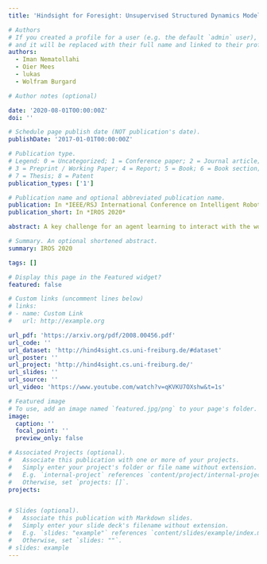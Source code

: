```yaml
---
title: 'Hindsight for Foresight: Unsupervised Structured Dynamics Models from Physical Interaction'

# Authors
# If you created a profile for a user (e.g. the default `admin` user), write the username (folder name) here
# and it will be replaced with their full name and linked to their profile.
authors:
  - Iman Nematollahi
  - Oier Mees
  - lukas
  - Wolfram Burgard

# Author notes (optional)

date: '2020-08-01T00:00:00Z'
doi: ''

# Schedule page publish date (NOT publication's date).
publishDate: '2017-01-01T00:00:00Z'

# Publication type.
# Legend: 0 = Uncategorized; 1 = Conference paper; 2 = Journal article;
# 3 = Preprint / Working Paper; 4 = Report; 5 = Book; 6 = Book section;
# 7 = Thesis; 8 = Patent
publication_types: ['1']

# Publication name and optional abbreviated publication name.
publication: In *IEEE/RSJ International Conference on Intelligent Robots and Systems (IROS 2020)*
publication_short: In *IROS 2020*

abstract: A key challenge for an agent learning to interact with the world is to reason about physical properties of objects and to foresee their dynamics under the effect of applied forces. In order to scale learning through interaction to many objects and scenes, robots should be able to improve their own performance from real-world experience without requiring human supervision. To this end, we propose a novel approach for modeling the dynamics of a robot’s interactions directly from unlabeled 3D point clouds and images. Unlike previous approaches, our method does not require ground-truth data associations provided by a tracker or any pre-trained perception network. To learn from unlabeled real-world interaction data, we enforce consistency of estimated 3D clouds, actions and 2D images with observed ones. Our joint forward and inverse network learns to segment a scene into salient object parts and predicts their 3D motion under the effect of applied actions. Moreover, our object-centric model outputs action-conditioned 3D scene flow, object masks and 2D optical flow as emergent properties. Our extensive evaluation both in simulation and with real-world data demonstrates that our formulation leads to effective, interpretable models that can be used for visuomotor control and planning. Videos, code and dataset are available at [http://hind4sight.cs.uni-freiburg.de](http://hind4sight.cs.uni-freiburg.de). 

# Summary. An optional shortened abstract.
summary: IROS 2020

tags: []

# Display this page in the Featured widget?
featured: false

# Custom links (uncomment lines below)
# links:
# - name: Custom Link
#   url: http://example.org

url_pdf: 'https://arxiv.org/pdf/2008.00456.pdf'
url_code: ''
url_dataset: 'http://hind4sight.cs.uni-freiburg.de/#dataset'
url_poster: ''
url_project: 'http://hind4sight.cs.uni-freiburg.de/'
url_slides: ''
url_source: ''
url_video: 'https://www.youtube.com/watch?v=qKVKU7OXshw&t=1s'

# Featured image
# To use, add an image named `featured.jpg/png` to your page's folder.
image:
  caption: ''
  focal_point: ''
  preview_only: false

# Associated Projects (optional).
#   Associate this publication with one or more of your projects.
#   Simply enter your project's folder or file name without extension.
#   E.g. `internal-project` references `content/project/internal-project/index.md`.
#   Otherwise, set `projects: []`.
projects:


# Slides (optional).
#   Associate this publication with Markdown slides.
#   Simply enter your slide deck's filename without extension.
#   E.g. `slides: "example"` references `content/slides/example/index.md`.
#   Otherwise, set `slides: ""`.
# slides: example
---
```


